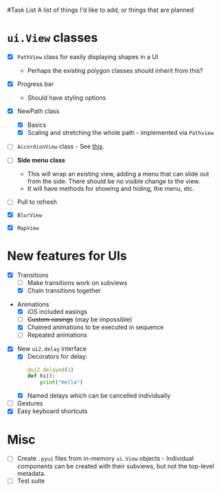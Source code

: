 #Task List
A list of things I'd like to add, or things that are planned

# `ui.View` classes
- [x] `PathView` class for easily displaying shapes in a UI
  - Perhaps the existing polygon classes should inherit from this?
- [x] Progress bar
  - Should have styling options
- [x] NewPath class
  - [x] Basics
  - [x] Scaling and stretching the whole path - implemented via `Pathview`
- [ ] `AccordionView` class - See [this](http://materializecss.com/collapsible).
- [ ] **Side menu class**
  - This will wrap an existing view, adding a menu that can slide out from the side. There should be no visible change to the view.
  - It will have methods for showing and hiding, the menu, etc.
- [ ] Pull to refresh
- [x] `BlurView`
- [x] `MapView`


# New features for UIs
- [x] Transitions
  - [ ] Make transitions work on subviews
  - [x] Chain transitions together
- Animations
  - [x] iOS included easings
  - [ ] ~~Custom easings~~ (may be impossible)
  - [x] Chained animations to be executed in sequence
  - [ ] Repeated animations
- [x] New `ui2.delay` interface
  - [x] Decorators for delay:
    ```python
    @ui2.delayed(1)
    def hi():
        print("Hello")
    ```
  - [x] Named delays which can be cancelled individually
- [ ] Gestures
- [x] Easy keyboard shortcuts

# Misc
- [ ] Create `.pyui` files from in-memory `ui.View` objects - Individual components can be created with their subviews, but not the top-level metadata.
- [ ] Test suite
